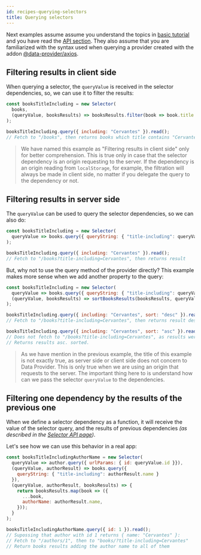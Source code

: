```yaml
---
id: recipes-querying-selectors
title: Querying selectors
---
```


Next examples assume assume you understand the topics in [basic tutorial](basics-intro.md) and you have read the [API section](api-reference.md). They also assume that you are familiarized with the syntax used when querying a provider created with the addon [@data-provider/axios][data-provider-axios].

## Filtering results in client side

When querying a selector, the `queryValue` is received in the selector dependencies, so, we can use it to filter the results:

```javascript
const booksTitleIncluding = new Selector(
  books,
  (queryValue, booksResults) => booksResults.filter(book => book.title.includes(queryValue.including))
);

booksTitleIncluding.query({ including: "Cervantes" }).read();
// Fetch to "/books", then returns books which title contains "Cervantes"
```

> We have named this example as "Filtering results in client side" only for better comprehension. This is true only in case that the selector dependency is an origin requesting to the server. If the dependency is an origin reading from `localStorage`, for example, the filtration will always be made in client side, no matter if you delegate the query to the dependency or not.

## Filtering results in server side

The `queryValue` can be used to query the selector dependencies, so we can also do:

```javascript
const booksTitleIncluding = new Selector(
  queryValue => books.query({ queryString: { "title-including": queryValue.including }})
);

booksTitleIncluding.query({ including: "Cervantes" }).read();
// Fetch to "/books?title-including=Cervantes", then returns result
```

But, why not to use the query method of the provider directly? This example makes more sense when we add another property to the query:

```javascript
const booksTitleIncluding = new Selector(
  queryValue => books.query({ queryString: { "title-including": queryValue.including }}),
  (queryValue, booksResults) => sortBooksResults(booksResults, queryValue.sort)
);

booksTitleIncluding.query({ including: "Cervantes", sort: "desc" }).read();
// Fetch to "/books?title-including=Cervantes", then returns result desc. sorted.

booksTitleIncluding.query({ including: "Cervantes", sort: "asc" }).read();
// Does not fetch to "/books?title-including=Cervantes", as results were already cached.
// Returns results asc. sorted.
```

> As we have mention in the previous example, the title of this example is not exactly true, as server side or client side does not concern to Data Provider. This is only true when we are using an origin that requests to the server. The important thing here to is understand how can we pass the selector `queryValue` to the dependencies.

## Filtering one dependency by the results of the previous one

When we define a selector dependency as a function, it will receive the value of the selector query, and the results of previous dependencies _(as described in the [Selector API page](api-selector.md))_.

Let's see how we can use this behavior in a real app:

```javascript
const booksTitleIncludingAuthorName = new Selector(
  queryValue => author.query({ urlParams: { id: queryValue.id }}),
  (queryValue, authorResult) => books.query({
    queryString: { "title-including": authorResult.name }
  }),
  (queryValue, authorResult, booksResults) => {
    return booksResults.map(book => ({
      ...book,
      authorName: authorResult.name,
    }));
  }
);

booksTitleIncludingAuthorName.query({ id: 1 }).read();
// Supossing that author with id 1 returns { name: "Cervantes" }:
// Fetch to "/authors/1", then to "books/?title-including=Cervantes"
// Return books results adding the author name to all of them
```

[data-provider-axios]: https://www.npmjs.com/package/@data-provider/axios



